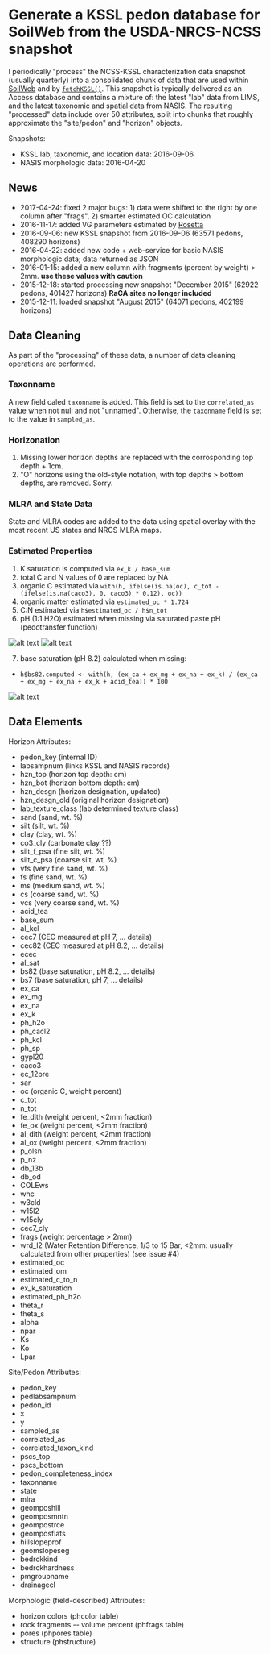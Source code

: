 # Generate a KSSL pedon database for SoilWeb from the USDA-NRCS-NCSS snapshot

I periodically "process" the NCSS-KSSL characterization data snapshot (usually quarterly) into a consolidated chunk of data that are used within [SoilWeb](casoilresource.lawr.ucdavis.edu/sde/?series=auburn) and by [`fetchKSSL()`](http://ncss-tech.github.io/AQP/soilDB/KSSL-demo.html). This snapshot is typically delivered as an Access database and contains a mixture of: the latest "lab" data from LIMS, and the latest taxonomic and spatial data from NASIS. The resulting "processed" data include over 50 attributes, split into chunks that roughly approximate the "site/pedon" and "horizon" objects.

Snapshots:
 * KSSL lab, taxonomic, and location data: 2016-09-06
 * NASIS morphologic data: 2016-04-20

## News
* 2017-04-24: fixed 2 major bugs: 1) data were shifted to the right by one column after "frags", 2) smarter estimated OC calculation
* 2016-11-17: added VG parameters estimated by [Rosetta](https://www.ars.usda.gov/pacific-west-area/riverside-ca/us-salinity-laboratory/docs/)
* 2016-09-06: new KSSL snapshot from 2016-09-06 (63571 pedons, 408290 horizons)
* 2016-04-22: added new code + web-service for basic NASIS morphologic data; data returned as JSON
* 2016-01-15: added a new column with fragments (percent by weight) > 2mm. **use these values with caution**
* 2015-12-18: started processing new snapshot "December 2015" (62922 pedons, 401427 horizons) **RaCA sites no longer included**
* 2015-12-11: loaded snapshot "August 2015" (64071 pedons, 402199 horizons)

## Data Cleaning
As part of the "processing" of these data, a number of data cleaning operations are performed.

### Taxonname
A new field caled `taxonname` is added. This field is set to the `correlated_as` value when not null and not "unnamed". Otherwise, the `taxonname` field is set to the value in `sampled_as`. 


### Horizonation
1. Missing lower horizon depths are replaced with the corrosponding top depth + 1cm.
2. "O" horizons using the old-style notation, with top depths > bottom depths, are removed. Sorry.


### MLRA and State Data
State and MLRA codes are added to the data using spatial overlay with the most recent US states and NRCS MLRA maps.

### Estimated Properties
1. K saturation is computed via `ex_k / base_sum`
2. total C and N values of 0 are replaced by NA
3. organic C estimated via `with(h, ifelse(is.na(oc), c_tot - (ifelse(is.na(caco3), 0, caco3) * 0.12), oc))`
4. organic matter estimated via `estimated_oc * 1.724`
5. C:N estimated via `h$estimated_oc / h$n_tot`
6. pH (1:1 H2O) estimated when missing via saturated paste pH (pedotransfer function)

![alt text](figures/ph-1-to-1-water-vs-sat-paste.png)
![alt text](figures/ph-1-to-1-water-vs-sat-paste-predictions.png)

7. base saturation (pH 8.2) calculated when missing: 
 + `h$bs82.computed <- with(h, (ex_ca + ex_mg + ex_na + ex_k) / (ex_ca + ex_mg + ex_na + ex_k + acid_tea)) * 100`

![alt text](figures/measured-vs-computed-bs82.png)

## Data Elements
Horizon Attributes:

  * pedon_key (internal ID)
  * labsampnum (links KSSL and NASIS records)
  * hzn_top (horizon top depth: cm)
  * hzn_bot (horizon bottom depth: cm)
  * hzn_desgn (horizon designation, updated)
  * hzn_desgn_old (original horizon designation)
  * lab_texture_class (lab determined texture class)
  * sand (sand, wt. %)
  * silt (silt, wt. %)
  * clay (clay, wt. %)
  * co3_cly (carbonate clay ??)
  * silt_f_psa (fine silt, wt. %)
  * silt_c_psa (coarse silt, wt. %)
  * vfs (very fine sand, wt. %)
  * fs (fine sand, wt. %)
  * ms (medium sand, wt. %)
  * cs (coarse sand, wt. %)
  * vcs (very coarse sand, wt. %)
  * acid_tea
  * base_sum
  * al_kcl
  * cec7 (CEC measured at pH 7, ... details)
  * cec82 (CEC measured at pH 8.2, ... details)
  * ecec
  * al_sat
  * bs82 (base saturation, pH 8.2, ... details)
  * bs7 (base saturation, pH 7, ... details)
  * ex_ca
  * ex_mg
  * ex_na
  * ex_k
  * ph_h2o
  * ph_cacl2
  * ph_kcl
  * ph_sp
  * gypl20
  * caco3
  * ec_12pre
  * sar
  * oc (organic C, weight percent)
  * c_tot
  * n_tot
  * fe_dith (weight percent, <2mm fraction)
  * fe_ox (weight percent, <2mm fraction)
  * al_dith (weight percent, <2mm fraction)
  * al_ox (weight percent, <2mm fraction) 
  * p_olsn
  * p_nz
  * db_13b
  * db_od
  * COLEws
  * whc
  * w3cld
  * w15l2
  * w15cly
  * cec7_cly
  * frags (weight percentage > 2mm)
  * wrd_l2 (Water Retention Difference, 1/3 to 15 Bar, <2mm: usually calculated from other properties) (see issue #4)
  * estimated_oc
  * estimated_om
  * estimated_c_to_n
  * ex_k_saturation
  * estimated_ph_h2o
  * theta_r
  * theta_s
  * alpha
  * npar
  * Ks
  * Ko
  * Lpar


Site/Pedon Attributes:

  * pedon_key
  * pedlabsampnum
  * pedon_id
  * x
  * y
  * sampled_as
  * correlated_as
  * correlated_taxon_kind
  * pscs_top
  * pscs_bottom
  * pedon_completeness_index
  * taxonname
  * state
  * mlra
  * geomposhill
  * geomposmntn
  * geompostrce
  * geomposflats
  * hillslopeprof
  * geomslopeseg
  * bedrckkind
  * bedrckhardness
  * pmgroupname
  * drainagecl

Morphologic (field-described) Attributes:

  * horizon colors (phcolor table)
  * rock fragments -- volume percent (phfrags table)
  * pores (phpores table)
  * structure (phstructure)




